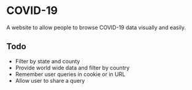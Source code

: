 # COVID-19

A website to allow people to browse COVID-19 data visually and easily.


## Todo

- Filter by state and county
- Provide world wide data and filter by country
- Remember user queries in cookie or in URL
- Allow user to share a query
